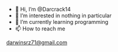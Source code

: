 - 👋 Hi, I’m @Darcrack14
- 👀 I’m interested in nothing in particular
- 🌱 I’m currently learning programming
- 📫 How to reach me 

darwinsrz71@gmail.com

<!---
Darcrack14/Darcrack14 is a ✨ special ✨ repository because its `README.md` (this file) appears on your GitHub profile.
You can click the Preview link to take a look at your changes.
--->
